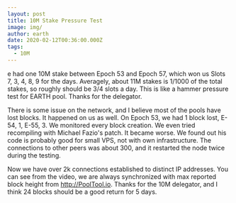 ```yaml
---
layout: post
title: 10M Stake Pressure Test
image: img/
author: earth
date: 2020-02-12T00:36:00.000Z
tags:
  - 10M
---
```


e had one 10M stake between Epoch 53 and Epoch 57, which won us Slots 7, 3, 4, 8, 9 for the days. 
Averagely, about 11M stakes is 1/1000 of the total stakes, so roughly should be 3/4 slots a day. 
This is like a hammer pressure test for EARTH pool. Thanks for the delegator.

There is some issue on the network, and I believe most of the pools have lost blocks. It happened on us as well. 
On Epoch 53, we had 1 block lost, E-54, 1, E-55, 3. We monitored every block creation. 
We even tried recompiling with Michael Fazio's patch. It became worse. We found out his code is probably good for
small VPS, not with own infrastructure. The connections to other peers was about 300, and it restarted the node twice
during the testing.

Now we have over 2k connections established to distinct IP addresses. You can see from the video, 
we are always synchronized with max reported block height from http://PoolTool.io. Thanks for the 10M delegator, 
and I think 24 blocks should be a good return for 5 days.

